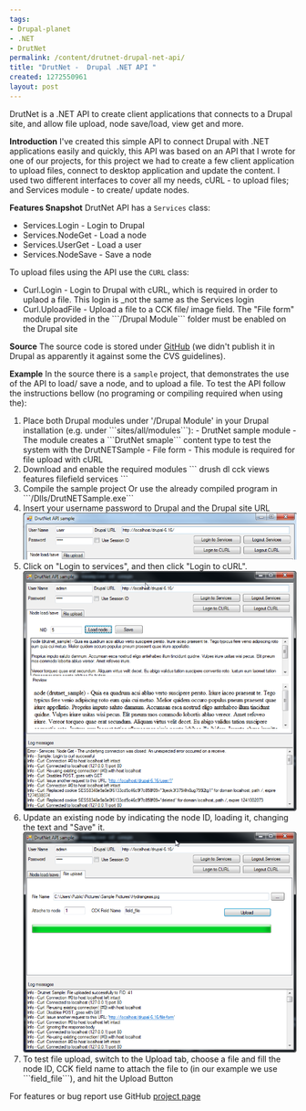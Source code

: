 ```yaml
---
tags:
- Drupal-planet
- .NET
- DrutNet
permalink: /content/drutnet-drupal-net-api/
title: "DrutNet -  Drupal .NET API "
created: 1272550961
layout: post
---
```

DrutNet is a .NET API to create client applications that connects to a Drupal site, and allow file upload, node save/load, view get and more.

<strong>Introduction</strong>
I've created this simple API to connect Drupal with .NET applications easily and quickly, this API was based on an API that I wrote for one of our projects, for this project we had to create a few client application to upload files, connect to desktop application and update the content. I used two different interfaces to cover all my needs, cURL - to upload files; and Services module - to create/ update nodes.

<strong>Features Snapshot</strong>
DrutNet API has a ```Services``` class:
<ul>
<li>Services.Login - Login to Drupal</li>
<li>Services.NodeGet - Load a node</li>
<li>Services.UserGet - Load a user</li>
<li>Services.NodeSave - Save a node</li>
</ul>

To upload files using the API use the ```CURL``` class:
<ul>
<li>Curl.Login - Login to Drupal with cURL, which is required in order to uplaod a file. This login is _not the same as the Services login</li>
<li>Curl.UploadFile - Upload a file to a CCK file/ image field. The "File form" module provided in the ```/Drupal Module``` folder must be enabled on the Drupal site</li>
</ul>

<strong>Source</strong>
The source code is stored under <a href="http://github.com/bricel/DrutNet">GitHub</a>  (we didn't publish it in Drupal as apparently it against some the CVS guidelines).

<strong>Example</strong>
In the source there is a ```sample``` project, that demonstrates the use of the API to load/ save a node, and to upload a file.
To test the API follow the instructions bellow (no programing or compiling required when using the):

<ol>
<li>Place both Drupal modules under '/Drupal Module' in your Drupal installation (e.g. under ```sites/all/modules```):
- DrutNet sample module - The module creates a ```DrutNet smaple``` content type to test the system with the DrutNETSample
- File form - This module is required for file upload with cURL
<li>Download and enable the required modules
```
drush dl cck views features filefield services
```
</li>
<li>Compile the sample project Or use the already compiled program in ```/Dlls/DrutNETSample.exe```</li>
<li>Insert your username password to Drupal and the Drupal site URL
<img src="/assets/images/legacy/Drutnet1.png" /><br/>
</li>
<li>Click on "Login to services", and then click "Login to cURL".
<img src="/assets/images/legacy/Drutnet2.png" /><br/>
</li>
<li>Update an existing node by indicating the node ID, loading it, changing the text and "Save" it.
<img src="/assets/images/legacy/Drutnet3.png" /><br/>
</li>
<li>To test file upload, switch to the Upload tab, choose a file and fill the node ID, CCK field name to attach the file to (in our example we use ```field_file```), and hit the Upload Button</li>
</ol>

For features or bug report use GitHub <a href="http://github.com/bricel/DrutNet/issues">project page</a>
